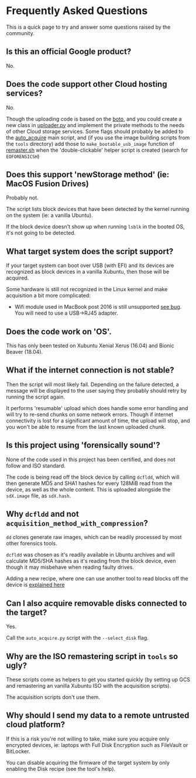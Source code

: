 # Frequently Asked Questions

This is a quick page to try and answer some questions raised by the community.

## Is this an official Google product?

No.

## Does the code support other Cloud hosting services?

No.

Though the uploading code is based on the [boto](https://github.com/boto/boto),
and you could create a new class in
[uploader.py](https://github.com/google/GiftStick/blob/master/auto_forensicate/uploader.py)
and implement the private methods to the needs of other Cloud storage services.
Some flags should probably be added to the
[auto_acquire](https://github.com/google/GiftStick/blob/master/auto_forensicate/auto_acquire.py)
main script, and (if you use the image building scripts from the `tools`
directory) add those to `make_bootable_usb_image` function of
[remaster.sh](https://github.com/google/GiftStick/blob/master/tools/remaster.sh)
when the 'double-clickable' helper script is created (search for `EOFORENSICSH`)

## Does this support 'newStorage method' (ie: MacOS Fusion Drives)

Probably not.

The script lists block devices that have been detected by the kernel running on
the system (ie: a vanilla Ubuntu).

If the block device doesn't show up when running `lsblk` in the booted OS, it's
not going to be detected.

## What target system does the script support?

If your target system can boot over USB (with EFI) and its devices are
recognized as block devices in a vanilla Xubuntu, then those will be acquired.

Some hardware is still not recognized in the Linux kernel and make acquisition a
bit more complicated:

* Wifi module used in MacBook post 2016 is still unsupported [see
  bug](https://bugzilla.kernel.org/show_bug.cgi?id=193121). You will need to use
  a USB->RJ45 adapter.

## Does the code work on 'OS'.

This has only been tested on Xubuntu Xenial Xerus (16.04) and Bionic Beaver
(18.04).

## What if the internet connection is not stable?

Then the script will most likely fail. Depending on the failure detected, a
message will be displayed to the user saying they probably should retry by
running the script again.

It performs 'resumable' upload which does handle some error handling and will
try to re-send chunks on some network errors. Though if internet connectivity
is lost for a significant amount of time, the upload will stop, and you won't be
able to resume from the last known uploaded chunk.

## Is this project using 'forensically sound'?

None of the code used in this project has been certified, and does not follow
and ISO standard.

The code is being read off the block device by calling `dcfldd`, which will
then generate MD5 and SHA1 hashes for every 128MiB read from the device, as
well as the whole content. This is uploaded alongside the `sdX.image` file, as
`sdX.hash`.

## Why `dcfldd` and not `acquisition_method_with_compression`?

`dd` clones generate raw images, which can be readily processed by most other
forensics tools.

`dcfldd` was chosen as it's readily available in Ubuntu archives and will
calculate MD5/SHA hashes as it's reading from the block device, even though it
may misbehave when reading faulty drives.

Adding a new recipe, where one can use another tool to read blocks off the
device is [explained here](doc/new_recipe.md)

## Can I also acquire removable disks connected to the target?

Yes.

Call the `auto_acquire.py` script with the `--select_disk` flag.

## Why are the ISO remastering script in `tools` so ugly?

These scripts come as helpers to get you started quickly (by setting up GCS and
remastering an vanilla Xubuntu ISO with the acquisition scripts).

The acquisition scripts don't use them.

## Why should I send my data to a remote untrusted cloud platform?

If this is a risk you're not willing to take, make sure you acquire only
encrypted devices, ie: laptops with Full Disk Encryption such as FileVault or
BitLocker.

You can disable acquiring the firmware of the target system by only enabling the
Disk recipe (see the tool's help).
